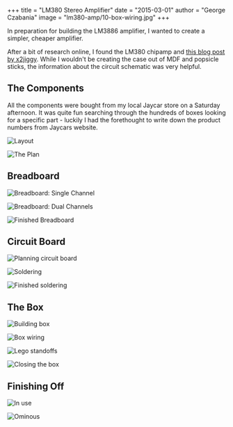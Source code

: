 +++
title = "LM380 Stereo Amplifier"
date = "2015-03-01"
author = "George Czabania"
image = "lm380-amp/10-box-wiring.jpg"
+++

In preparation for building the LM3886 amplifier, I wanted to create a simpler,
cheaper amplifier.

After a bit of research online, I found the LM380 chipamp and [this blog post
by x2jiggy](http://www.x2jiggy.com/blog/2014/4/14/lm380-stereo-amplifier).
While I wouldn't be creating the case out of MDF and popsicle sticks, the
information about the circuit schematic was very helpful.

## The Components

All the components were bought from my local Jaycar store on a Saturday
afternoon. It was quite fun searching through the hundreds of boxes looking for
a specific part - luckily I had the forethought to write down the product
numbers from Jaycars website.

![Layout](/assets/lm380-amp/1-layout.jpg)

![The Plan](/assets/lm380-amp/3-the-plan.jpg)

## Breadboard

![Breadboard: Single Channel](/assets/lm380-amp/2-breadboard-single-channel.jpg)

![Breadboard: Dual Channels](/assets/lm380-amp/4-breadboard-dual-channels.jpg)

![Finished Breadboard](/assets/lm380-amp/5-finished-breadboard.jpg)

## Circuit Board

![Planning circuit board](/assets/lm380-amp/6-planning-circuit-board.jpg)

![Soldering](/assets/lm380-amp/7-soldering.jpg)

![Finished soldering](/assets/lm380-amp/8-finished-soldering.jpg)

## The Box

![Building box](/assets/lm380-amp/9-building-box.jpg)

![Box wiring](/assets/lm380-amp/10-box-wiring.jpg)

![Lego standoffs](/assets/lm380-amp/11-lego-standoffs.jpg)

![Closing the box](/assets/lm380-amp/12-closing-the-box.jpg)

## Finishing Off

![In use](/assets/lm380-amp/13-in-use.jpg)

![Ominous](/assets/lm380-amp/14-ominous.jpg)
